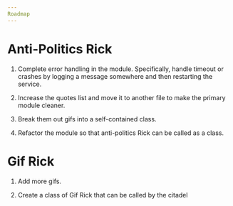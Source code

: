```yaml
---
Roadmap
---
```


Anti-Politics Rick
==================

1.  Complete error handling in the module. Specifically, handle timeout or
    crashes by logging a message somewhere and then restarting the service.

2.  Increase the quotes list and move it to another file to make the primary
    module cleaner.

3.  Break them out gifs into a self-contained class.

4.  Refactor the module so that anti-politics Rick can be called as a class.

Gif Rick
========

1.  Add more gifs.

2.  Create a class of Gif Rick that can be called by the citadel
